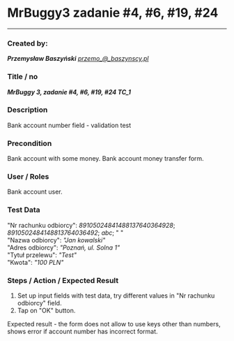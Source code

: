 # MrBuggy3 zadanie #4, #6, #19, #24
****
### Created by:

***Przemysław Baszyński***
*przemo_@_baszynscy.pl*

### Title / no
***MrBuggy 3, zadanie #4, #6, #19, #24 TC_1***

### Description

Bank account number field - validation test

### Precondition

Bank account with some money.
Bank account money transfer form.

### User / Roles

Bank account user.

### Test Data

"Nr rachunku odbiorcy": *89105024841488137640364928*; *8910502484148813764036492*; *abc*; " "\
"Nazwa odbiorcy": *"Jan kowalski"*\
"Adres odbiorcy": *"Poznań, ul. Solna 1"*\
"Tytuł przelewu": *"Test"*\
"Kwota": *"100 PLN"*

### Steps / Action / Expected Result

1. Set up input fields with test data, try different values in "Nr rachunku odbiorcy" field.
2. Tap on "OK" button.

Expected result - the form does not allow to use keys other than numbers, shows error if account number has incorrect format.
